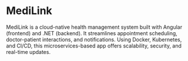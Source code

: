 # MediLink
MediLink is a cloud-native health management system built with Angular (frontend) and .NET (backend). It streamlines appointment scheduling, doctor-patient interactions, and notifications. Using Docker, Kubernetes, and CI/CD, this microservices-based app offers scalability, security, and real-time updates.
